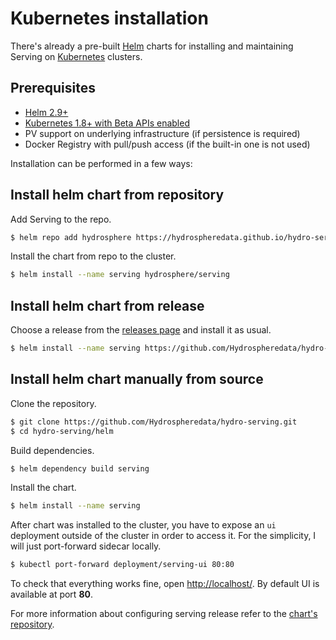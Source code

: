 # Kubernetes installation

There's already a pre-built [Helm](https://helm.sh/) charts for installing and maintaining Serving on [Kubernetes](https://kubernetes.io/) clusters.

## Prerequisites

- [Helm 2.9+](https://docs.helm.sh/using_helm/#install-helm)
- [Kubernetes 1.8+ with Beta APIs enabled](https://kubernetes.io/docs/setup/)
- PV support on underlying infrastructure (if persistence is required)
- Docker Registry with pull/push access (if the built-in one is not used)


Installation can be performed in a few ways:

## Install helm chart from repository

Add Serving to the repo.

```sh
$ helm repo add hydrosphere https://hydrospheredata.github.io/hydro-serving/
```

Install the chart from repo to the cluster.

```sh
$ helm install --name serving hydrosphere/serving
```

## Install helm chart from release

Choose a release from the [releases page](https://github.com/Hydrospheredata/hydro-serving/releases) and install it as usual.
   
```sh
$ helm install --name serving https://github.com/Hydrospheredata/hydro-serving/releases/download/0.1.15/serving-0.1.15.tgz
```

## Install helm chart manually from source

Clone the repository.

```sh
$ git clone https://github.com/Hydrospheredata/hydro-serving.git
$ cd hydro-serving/helm
```

Build dependencies.

```sh
$ helm dependency build serving
```

Install the chart.

```sh
$ helm install --name serving
```

After chart was installed to the cluster, you have to expose an `ui` deployment outside of the cluster in order to access it. For the simplicity, I will just port-forward sidecar locally. 

```sh
$ kubectl port-forward deployment/serving-ui 80:80
```

To check that everything works fine, open [http://localhost/](http://localhost/). By default UI is available at port __80__.

For more information about configuring serving release refer to the [chart's repository](https://github.com/Hydrospheredata/hydro-serving-helm/tree/master/).
